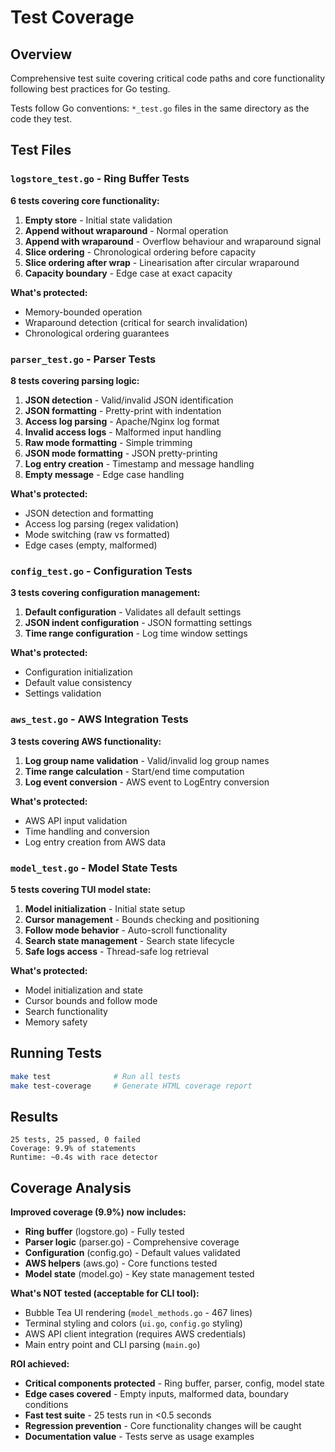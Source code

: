 # Test Coverage

## Overview

Comprehensive test suite covering critical code paths and core functionality following best practices for Go testing.

Tests follow Go conventions: `*_test.go` files in the same directory as the code they test.

## Test Files

### `logstore_test.go` - Ring Buffer Tests
**6 tests covering core functionality:**

1. **Empty store** - Initial state validation
2. **Append without wraparound** - Normal operation
3. **Append with wraparound** - Overflow behaviour and wraparound signal
4. **Slice ordering** - Chronological ordering before capacity
5. **Slice ordering after wrap** - Linearisation after circular wraparound
6. **Capacity boundary** - Edge case at exact capacity

**What's protected:**
- Memory-bounded operation
- Wraparound detection (critical for search invalidation)
- Chronological ordering guarantees

### `parser_test.go` - Parser Tests
**8 tests covering parsing logic:**

1. **JSON detection** - Valid/invalid JSON identification
2. **JSON formatting** - Pretty-print with indentation
3. **Access log parsing** - Apache/Nginx log format
4. **Invalid access logs** - Malformed input handling
5. **Raw mode formatting** - Simple trimming
6. **JSON mode formatting** - JSON pretty-printing
7. **Log entry creation** - Timestamp and message handling
8. **Empty message** - Edge case handling

**What's protected:**
- JSON detection and formatting
- Access log parsing (regex validation)
- Mode switching (raw vs formatted)
- Edge cases (empty, malformed)

### `config_test.go` - Configuration Tests
**3 tests covering configuration management:**

1. **Default configuration** - Validates all default settings
2. **JSON indent configuration** - JSON formatting settings
3. **Time range configuration** - Log time window settings

**What's protected:**
- Configuration initialization
- Default value consistency
- Settings validation

### `aws_test.go` - AWS Integration Tests
**3 tests covering AWS functionality:**

1. **Log group name validation** - Valid/invalid log group names
2. **Time range calculation** - Start/end time computation
3. **Log event conversion** - AWS event to LogEntry conversion

**What's protected:**
- AWS API input validation
- Time handling and conversion
- Log entry creation from AWS data

### `model_test.go` - Model State Tests
**5 tests covering TUI model state:**

1. **Model initialization** - Initial state setup
2. **Cursor management** - Bounds checking and positioning
3. **Follow mode behavior** - Auto-scroll functionality
4. **Search state management** - Search state lifecycle
5. **Safe logs access** - Thread-safe log retrieval

**What's protected:**
- Model initialization and state
- Cursor bounds and follow mode
- Search functionality
- Memory safety

## Running Tests

```bash
make test              # Run all tests
make test-coverage     # Generate HTML coverage report
```

## Results

```
25 tests, 25 passed, 0 failed
Coverage: 9.9% of statements
Runtime: ~0.4s with race detector
```

## Coverage Analysis

**Improved coverage (9.9%) now includes:**
- **Ring buffer** (logstore.go) - Fully tested
- **Parser logic** (parser.go) - Comprehensive coverage
- **Configuration** (config.go) - Default values validated
- **AWS helpers** (aws.go) - Core functions tested
- **Model state** (model.go) - Key state management tested

**What's NOT tested (acceptable for CLI tool):**
- Bubble Tea UI rendering (`model_methods.go` - 467 lines)
- Terminal styling and colors (`ui.go`, `config.go` styling)
- AWS API client integration (requires AWS credentials)
- Main entry point and CLI parsing (`main.go`)

**ROI achieved:**
- **Critical components protected** - Ring buffer, parser, config, model state
- **Edge cases covered** - Empty inputs, malformed data, boundary conditions
- **Fast test suite** - 25 tests run in <0.5 seconds
- **Regression prevention** - Core functionality changes will be caught
- **Documentation value** - Tests serve as usage examples
